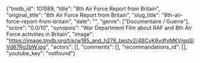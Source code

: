 {"tmdb_id": 101589, "title": "8th Air Force Report from Britain", "original_title": "8th Air Force Report from Britain", "slug_title": "8th-air-force-report-from-britain", "date": "", "genre": ["Documentaire / Guerre"], "score": "0.0/10", "synopsis": "War Department Film about RAF and 8th Air Force activities in Britain", "image": "https://image.tmdb.org/t/p/w185_and_h278_bestv2/4BCvK6vdfvMKVjgqSIVd87Rg2bW.jpg", "actors": [], "comments": [], "recommandations_id": [], "youtube_key": "notfound"}